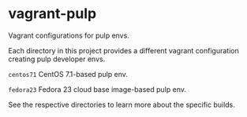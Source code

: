 vagrant-pulp
============

Vagrant configurations for pulp envs.

Each directory in this project provides a different vagrant
configuration creating pulp developer envs.

`centos71`
  CentOS 7.1-based pulp env.

`fedora23`
  Fedora 23 cloud base image-based pulp env.

See the respective directories to learn more about the specific
builds.
